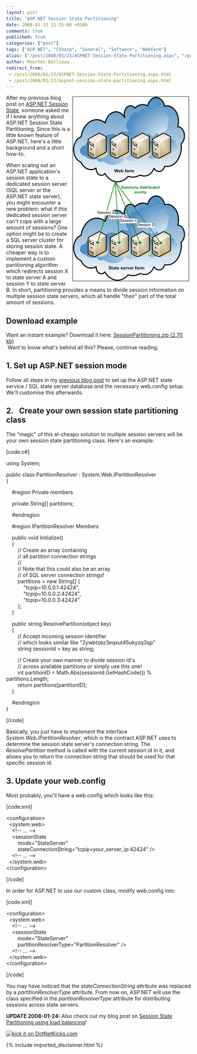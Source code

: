 ```yaml
---
layout: post
title: "ASP.NET Session State Partitioning"
date: 2008-01-23 12:25:00 +0100
comments: true
published: true
categories: ["post"]
tags: ["ASP.NET", "CSharp", "General", "Software", "Webfarm"]
alias: ["/post/2008/01/23/ASPNET-Session-State-Partitioning.aspx", "/post/2008/01/23/aspnet-session-state-partitioning.aspx"]
author: Maarten Balliauw
redirect_from:
 - /post/2008/01/23/ASPNET-Session-State-Partitioning.aspx.html
 - /post/2008/01/23/aspnet-session-state-partitioning.aspx.html
---
```

<p><img style="width: 316px; height: 502px;" src="/images/session_state_partitioning.png" border="1" alt="" hspace="5" vspace="5" width="316" height="502" align="right" />After my previous blog post on <a href="/post/2007/11/ASPNET-load-balancing-and-ASPNET-state-server-(aspnet_state).aspx" target="_blank">ASP.NET Session State</a>, someone asked me if I knew anything about ASP.NET Session State Partitioning. Since this is a little known feature of ASP.NET, here's a little background and a short how-to.</p>
<p>When scaling out an ASP.NET application's session state to a dedicated session server (SQL server or the ASP.NET state server), you might encounter a new problem: what if this dedicated session server can't cope with a large amount of sessions? One option might be to create a SQL server cluster for storing session state. A cheaper way is to implement a custom partitioning algorithm which redirects session X to state server A and session Y to state server B. In short, partitioning provides a means to divide session information on multiple session state servers, which all handle "their" part of the total amount of sessions.</p>
<h2>Download example&nbsp;</h2>
<p>Want an instant example? Download it here: <a href="/files/2012/11/SessionPartitioning.zip">SessionPartitioning.zip (2.70 kb)</a><br />&nbsp;Want to know what's behind all this? Please, continue reading.</p>
<h2>1. Set up ASP.NET session mode</h2>
<p>Follow all steps in my <a href="/post/2007/11/ASPNET-load-balancing-and-ASPNET-state-server-(aspnet_state).aspx" target="_blank">previous blog post</a> to set up the ASP.NET state service / SQL state server database and the necessary web.config setup. We'll customise this afterwards.</p>
<h2>2.&nbsp;&nbsp; Create your own session state partitioning class</h2>
<p>The "magic" of this el-cheapo solution to multiple session servers will be your own session state partitioning class. Here's an example:</p>
<p>[code:c#]</p>
<p>using System;</p>
<p>public class PartitionResolver : System.Web.IPartitionResolver<br /> {</p>
<p>&nbsp;&nbsp;&nbsp; #region Private members</p>
<p>&nbsp;&nbsp;&nbsp; private String[] partitions;</p>
<p>&nbsp;&nbsp;&nbsp; #endregion</p>
<p>&nbsp;&nbsp;&nbsp; #region IPartitionResolver Members</p>
<p>&nbsp;&nbsp;&nbsp; public void Initialize()<br /> &nbsp;&nbsp;&nbsp; {<br /> &nbsp;&nbsp;&nbsp;&nbsp;&nbsp;&nbsp;&nbsp; // Create an array containing<br /> &nbsp;&nbsp;&nbsp;&nbsp;&nbsp;&nbsp;&nbsp; // all partition connection strings<br /> &nbsp;&nbsp;&nbsp;&nbsp;&nbsp;&nbsp;&nbsp; //<br /> &nbsp;&nbsp;&nbsp;&nbsp;&nbsp;&nbsp;&nbsp; // Note that this could also be an array<br /> &nbsp;&nbsp;&nbsp;&nbsp;&nbsp;&nbsp;&nbsp; // of SQL server connection strings!<br /> &nbsp;&nbsp;&nbsp;&nbsp;&nbsp;&nbsp;&nbsp; partitions = new String[] {&nbsp;&nbsp;&nbsp;&nbsp;&nbsp;&nbsp; <br /> &nbsp;&nbsp;&nbsp;&nbsp;&nbsp;&nbsp;&nbsp;&nbsp;&nbsp;&nbsp;&nbsp; "tcpip=10.0.0.1:42424",&nbsp;&nbsp;&nbsp; <br /> &nbsp;&nbsp;&nbsp;&nbsp;&nbsp;&nbsp;&nbsp;&nbsp;&nbsp;&nbsp;&nbsp; "tcpip=10.0.0.2:42424",&nbsp;&nbsp;&nbsp;&nbsp;&nbsp;&nbsp;&nbsp; <br /> &nbsp;&nbsp;&nbsp;&nbsp;&nbsp;&nbsp;&nbsp;&nbsp;&nbsp;&nbsp;&nbsp; "tcpip=10.0.0.3:42424"<br /> &nbsp;&nbsp;&nbsp;&nbsp;&nbsp;&nbsp;&nbsp; };<br /> &nbsp;&nbsp;&nbsp; }</p>
<p>&nbsp;&nbsp;&nbsp; public string ResolvePartition(object key)<br /> &nbsp;&nbsp;&nbsp; {<br /> &nbsp;&nbsp;&nbsp;&nbsp;&nbsp;&nbsp;&nbsp; // Accept incoming session identifier<br /> &nbsp;&nbsp;&nbsp;&nbsp;&nbsp;&nbsp;&nbsp; // which looks similar like "2ywbtzez3eqxut45ukyzq3qp"<br /> &nbsp;&nbsp;&nbsp;&nbsp;&nbsp;&nbsp;&nbsp; string sessionId = key as string;</p>
<p>&nbsp;&nbsp;&nbsp;&nbsp;&nbsp;&nbsp;&nbsp; // Create your own manner to divide session id's<br /> &nbsp;&nbsp;&nbsp;&nbsp;&nbsp;&nbsp;&nbsp; // across available partitions or simply use this one!<br /> &nbsp;&nbsp;&nbsp;&nbsp;&nbsp;&nbsp;&nbsp; int partitionID = Math.Abs(sessionId.GetHashCode()) % partitions.Length;<br /> &nbsp;&nbsp;&nbsp;&nbsp;&nbsp;&nbsp;&nbsp; return partitions[partitionID];<br /> &nbsp;&nbsp;&nbsp; }</p>
<p>&nbsp;&nbsp;&nbsp; #endregion<br /> }</p>
<p>[/code]</p>
<p>Basically, you just have to implement the interface <em>System.Web.IPartitionResolver</em>, which is the contract ASP.NET uses to determine the session state server's connection string. The <em>ResolvePartition</em> method is called with the current session id in it, and allows you to return the connection string that should be used for that specific session id.</p>
<h2>3. Update your web.config</h2>
<p>Most probably, you'll have a web.config which looks like this:</p>
<p>[code:xml]</p>
<p>&lt;configuration&gt;<br /> &nbsp; &lt;system.web&gt;<br /> &nbsp;&nbsp;&nbsp; &lt;!-- ... --&gt;<br /> &nbsp;&nbsp;&nbsp; &lt;sessionState<br /> &nbsp;&nbsp;&nbsp;&nbsp;&nbsp;&nbsp;&nbsp; mode="StateServer"<br /> &nbsp;&nbsp;&nbsp;&nbsp;&nbsp;&nbsp;&nbsp; stateConnectionString="tcpip=your_server_ip:42424" /&gt;<br /> &nbsp;&nbsp;&nbsp; &lt;!-- ... --&gt;<br /> &nbsp; &lt;/system.web&gt;<br /> &lt;/configuration&gt;</p>
<p>[/code]</p>
<p>In order for ASP.NET to use our custom class, modify web.config into:</p>
<p>[code:xml]</p>
<p>&lt;configuration&gt;<br /> &nbsp; &lt;system.web&gt;<br /> &nbsp;&nbsp;&nbsp; &lt;!-- ... --&gt;<br /> &nbsp;&nbsp;&nbsp; &lt;sessionState <br /> &nbsp;&nbsp;&nbsp;&nbsp;&nbsp;&nbsp;&nbsp; mode="StateServer" <br /> &nbsp;&nbsp;&nbsp;&nbsp;&nbsp;&nbsp;&nbsp; partitionResolverType="PartitionResolver" /&gt;<br /> &nbsp;&nbsp;&nbsp; &lt;!-- ... --&gt;<br /> &nbsp; &lt;/system.web&gt;<br /> &lt;/configuration&gt;</p>
<p>[/code]</p>
<p>You may have noticed that the <em>stateConnectionString</em> attribute was replaced by a <em>partitionResolverType</em> attribute. From now on, ASP.NET will use the class specified in the <em>partitionResolverType</em> attribute for distributing sessions across state servers.</p>
<p><strong>UPDATE 2008-01-24:</strong> Also check out my blog post on <a href="/post/2008/01/ASPNET-Session-State-Partitioning-using-State-Server-Load-Balancing.aspx" target="_blank">Session State Partitioning using load balancing</a>!</p>
<p><a href="http://www.dotnetkicks.com/kick/?url=/post/2008/01/ASPNET-Session-State-Partitioning.aspx&amp;title=ASP.NET Session State Partitioning"> <img src="http://www.dotnetkicks.com/Services/Images/KickItImageGenerator.ashx?url=/post/2008/01/ASPNET-Session-State-Partitioning.aspx" border="0" alt="kick it on DotNetKicks.com" /> </a></p>

{% include imported_disclaimer.html %}

